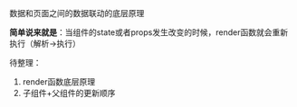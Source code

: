 数据和页面之间的数据联动的底层原理

**简单说来就是**：当组件的state或者props发生改变的时候，render函数就会重新执行（解析->执行）

待整理：

1. render函数底层原理
2. 子组件+父组件的更新顺序

